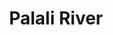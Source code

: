 ---
title: "Palali River"
title_bn: "পালালী নদী"
description: "It started flowing from Bhatgaon and Raglajur swamps of Chatak Upazilla and flows upto Palali Beel Chatrish(36)."
---